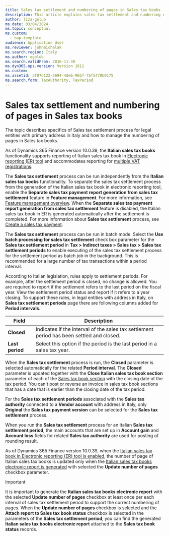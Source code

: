 ```yaml
---
title: Sales tax settlement and numbering of pages in Sales tax books
description: This article explains sales tax settlement and numbering of pages in Sales tax books for legal entities in Italy.
author: liza-golub
ms.date: 03/04/2024
ms.topic: conceptual
ms.custom: 
  - bap-template
audience: Application User
ms.reviewer: johnmichalak
ms.search.region: Italy
ms.author: egolub
ms.search.validFrom: 2016-11-30
ms.dyn365.ops.version: Version 1611
ms.custom: 
ms.assetid: af07d122-5694-4de6-96bf-7bf5478b0175
ms.search.form: TaxAuthority, TaxPeriod
---
```


# Sales tax settlement and numbering of pages in Sales tax books

The topic describes specifics of Sales tax settlement process for legal entities with primary address in Italy and how to manage the numbering of pages in Sales tax books.

As of Dynamics 365 Finance version 10.0.39, the **Italian sales tax books** functionality supports reporting of Italian sales tax book in [Electronic reporting (ER) tool](/dynamics365/fin-ops-core/dev-itpro/analytics/general-electronic-reporting) and accommodates reporting for [multiple VAT registrations](../global/emea-multiple-vat-registration-numbers.md). 

The **Sales tax settlement** process can be run independently from the **Italian sales tax books** functionality. To separate the sales tax settlement process from the generation of the Italian sales tax book in electronic reporting tool, enable the **Separate sales tax payment report generation from sales tax settlement** feature in **Feature management**. For more information, see [Feature management overview](../../../fin-ops-core/fin-ops/get-started/feature-management/feature-management-overview.md). When the **Separate sales tax payment report generation from sales tax settlement** feature is disabled, the Italian sales tax book in ER is generated automatically after the settlement is completed. For more information about **Sales tax settlement** process, see [Create a sales tax payment](/dynamics365/finance/general-ledger/tasks/create-sales-tax-payment).

The **Sales tax settlement** process can be run in batch mode. Select the **Use batch processing for sales tax settlement** check box parameter for the **Sales tax settlement period** in **Tax \> Indirect taxes \> Sales tax \> Sales tax settlement periods** to enable executing of the sales tax settlement process for the settlement period as batch job in the background. This is recommended for a large number of tax transactions within a period interval.

According to Italian legislation, rules apply to settlement periods. For example, after the settlement period is closed, no change is allowed. You are required to report if the settlement refers to the last period on the fiscal year. View the settlement period status and report if it refers to a year closing. To support these rules, in legal entities with address in Italy, on **Sales tax settlement periods** page there are following columns added for **Period intervals**.

|    Field    |  Description                              |
|------------------------------|--------------------------|
| **Closed**    | Indicates if the interval of the sales tax settlement period has been settled and closed. |
| **Last period** | Select this option if the period is the last period in a sales tax year.              |

When the **Sales tax settlement** process is run, the **Closed** parameter is selected automatically for the related **Period interval**. The **Closed** parameter is updated together with the **Close Italian sales tax book section** parameter of each of the [Sales tax book section](emea-ita-sales-tax-books.md#sales-tax-book-sections) with the closing date of the tax period. You can't post or reverse an invoice in sales tax book sections that has a date that is earlier than the closing date of the tax period.

For the **Sales tax settlement periods** associated with the **Sales tax authority** connected to a **Vendor account** with address in Italy, only **Original** the **Sales tax payment version** can be selected for the **Sales tax settlement** process.

When you run the **Sales tax settlement** process for an Italian **Sales tax settlement period**, the main accounts that are set up in **Account gain** and **Account loss** fields for related **Sales tax authority** are used for posting of rounding result.

As of Dynamics 365 Finance version 10.0.39, when the [Italian sales tax book in Electronic reporting (ER) tool is enabled](emea-ita-sales-tax-books.md), the number of page of Italian sales tax books is updated only when the [Italian sales tax books electronic report is generated](emea-ita-sales-tax-books.md#generate-italian-sales-tax-books-electronic-report) with selected the **Update number of pages** checkbox parameter.

> [!IMPORTANT]
> It is important to generate the **Italian sales tax books electronic report** with the selected **Update number of pages** checkbox at least once per each interval of sales tax settlement period to support the correct numbering of pages. When the **Update number of pages** checkbox is selected and the **Attach report to Sales tax book status** checkbox is selected in the parameters of the **Sales tax settlement period**, you can find the generated **Italian sales tax books electronic report** attached to the **Sales tax book status** records.


